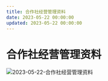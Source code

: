 ```yaml
---
title: 合作社经营管理资料
date: 2023-05-22 00:00:00
updated: 2023-05-22 00:00:00
---
```


# 合作社经营管理资料

![2023-05-22-合作社经营管理资料](assets/2023-05-22-合作社经营管理资料.jpeg)

